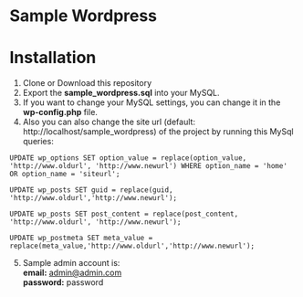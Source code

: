# Sample Wordpress

# Installation
1. Clone or Download this repository
2. Export the **sample_wordpress.sql** into your MySQL.
3. If you want to change your MySQL settings, you can change it in the **wp-config.php** file.
4. Also you can also change the site url (default: http://localhost/sample_wordpress) of the project by running this MySql queries:
```
UPDATE wp_options SET option_value = replace(option_value, 'http://www.oldurl', 'http://www.newurl') WHERE option_name = 'home' OR option_name = 'siteurl';

UPDATE wp_posts SET guid = replace(guid, 'http://www.oldurl','http://www.newurl');

UPDATE wp_posts SET post_content = replace(post_content, 'http://www.oldurl', 'http://www.newurl');

UPDATE wp_postmeta SET meta_value = replace(meta_value,'http://www.oldurl','http://www.newurl');
```
5. Sample admin account is: <br />
**email:** admin@admin.com <br />
**password:** password
